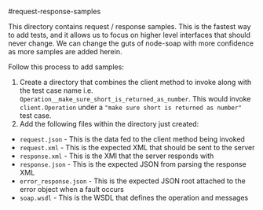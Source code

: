 #request-response-samples

This directory contains request / response samples.  This is the fastest way to
add tests, and it allows us to focus on higher level interfaces that should never
change.  We can change the guts of node-soap with more confidence as more samples
are added herein.

Follow this process to add samples:

1. Create a directory that combines the client method to invoke along with the
   test case name i.e. `Operation__make_sure_short_is_returned_as_number`.  This
   would invoke `client.Operation` under a `"make sure short is returned as number"`
   test case.
2. Add the following files within the directory just created:
  * `request.json` - This is the data fed to the client method being invoked
  * `request.xml` - This is the expected XML that should be sent to the server
  * `response.xml` - This is the XMl that the server responds with
  * `response.json` - This is the expected JSON from parsing the response XML
  * `error_response.json` - This is the expected JSON root attached to the error object when a fault occurs  
  * `soap.wsdl` - This is the WSDL that defines the operation and messages

